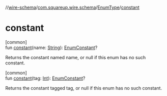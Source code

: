 //[wire-schema](../../../index.md)/[com.squareup.wire.schema](../index.md)/[EnumType](index.md)/[constant](constant.md)

# constant

[common]\
fun [constant](constant.md)(name: [String](https://kotlinlang.org/api/latest/jvm/stdlib/kotlin/-string/index.html)): [EnumConstant](../-enum-constant/index.md)?

Returns the constant named name, or null if this enum has no such constant.

[common]\
fun [constant](constant.md)(tag: [Int](https://kotlinlang.org/api/latest/jvm/stdlib/kotlin/-int/index.html)): [EnumConstant](../-enum-constant/index.md)?

Returns the constant tagged tag, or null if this enum has no such constant.
